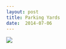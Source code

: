 ```yaml
---
layout: post
title: Parking Yards
date:  2014-07-06
---
```


![](https://infinit.io/link/vokoiva/MWYCJp5.jpg)